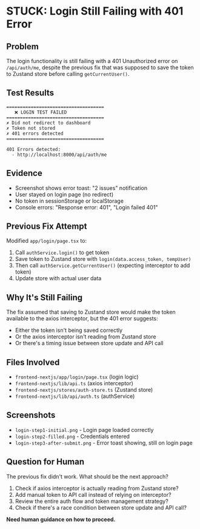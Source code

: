 # STUCK: Login Still Failing with 401 Error

## Problem
The login functionality is still failing with a 401 Unauthorized error on `/api/auth/me`, despite the previous fix that was supposed to save the token to Zustand store before calling `getCurrentUser()`.

## Test Results
```
====================================
   ❌ LOGIN TEST FAILED
====================================
✗ Did not redirect to dashboard
✗ Token not stored
✗ 401 errors detected
====================================

401 Errors detected:
  - http://localhost:8000/api/auth/me
```

## Evidence
- Screenshot shows error toast: "2 issues" notification
- User stayed on login page (no redirect)
- No token in sessionStorage or localStorage
- Console errors: "Response error: 401", "Login failed 401"

## Previous Fix Attempt
Modified `app/login/page.tsx` to:
1. Call `authService.login()` to get token
2. Save token to Zustand store with `login(data.access_token, tempUser)`
3. Then call `authService.getCurrentUser()` (expecting interceptor to add token)
4. Update store with actual user data

## Why It's Still Failing
The fix assumed that saving to Zustand store would make the token available to the axios interceptor, but the 401 error suggests:
- Either the token isn't being saved correctly
- Or the axios interceptor isn't reading from Zustand store
- Or there's a timing issue between store update and API call

## Files Involved
- `frontend-nextjs/app/login/page.tsx` (login logic)
- `frontend-nextjs/lib/api.ts` (axios interceptor)
- `frontend-nextjs/stores/auth-store.ts` (Zustand store)
- `frontend-nextjs/lib/api/auth.ts` (authService)

## Screenshots
- `login-step1-initial.png` - Login page loaded correctly
- `login-step2-filled.png` - Credentials entered
- `login-step3-after-submit.png` - Error toast showing, still on login page

## Question for Human
The previous fix didn't work. What should be the next approach?
1. Check if axios interceptor is actually reading from Zustand store?
2. Add manual token to API call instead of relying on interceptor?
3. Review the entire auth flow and token management strategy?
4. Check if there's a race condition between store update and API call?

**Need human guidance on how to proceed.**
